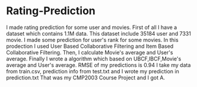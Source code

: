 # Rating-Prediction
I made rating prediction for some user and movies.
First of all I have a dataset which contains 1.1M data.
This dataset include 35184 user and 7331 movie.
I made some prediction for user's rank for some movies.
In this prodection I used User Based Collaborative Filtering and Item Based Collaborative Filtering.
Then, I calculate Movie's average and User's average.
Finally I wrote a algorithm which based on UBCF,IBCF,Movie's average and User's average.
RMSE of my predictions is 0.94
I take my data from train.csv, prediction info from test.txt and I wrote my prediction in prediction.txt
That was my CMP2003 Course Project and I got A.
